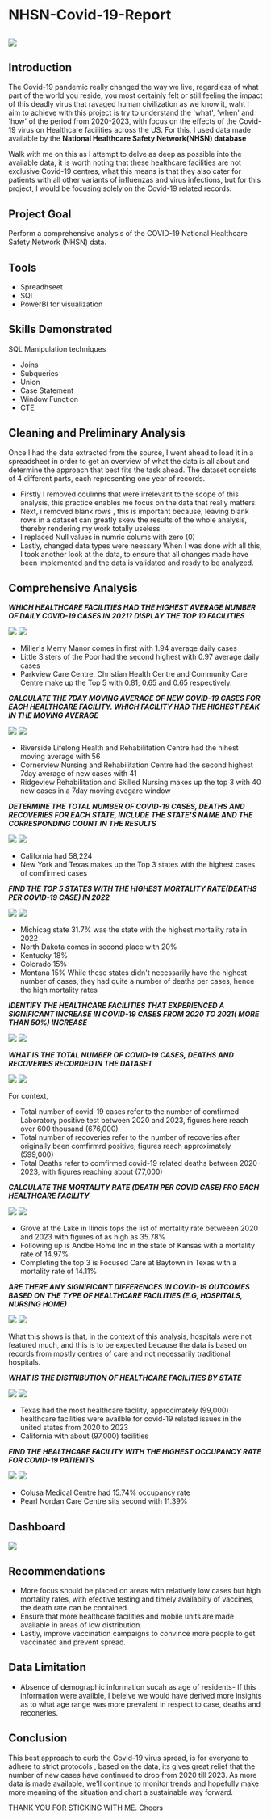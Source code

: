 # NHSN-Covid-19-Report
![](themes.jpg)
--

## Introduction 
The Covid-19 pandemic really changed the way we live, regardless of what part of the world you reside, you most certainly felt or still feeling the impact of this deadly virus that ravaged human civilization as we know it, waht I aim to achieve with this project is try to understand the 'what', 'when' and 'how' of the period from 2020-2023, with focus on the effects of the Covid-19 virus on Healthcare facilities across the US. For this, I used data made available by the **National Healthcare Safety Network(NHSN) database**

Walk with me on this as I attempt to delve as deep as possible into the available data, it is worth noting that these healthcare facilities are not exclusive Covid-19 centres, what this means is that they also cater for patients with all other variants of influenzas and virus infections, but for this project, I would be focusing solely on the Covid-19 related records.

## Project Goal
Perform a comprehensive analysis of the COVID-19 National Healthcare Safety Network (NHSN) data.

## Tools
- Spreadhseet
- SQL
- PowerBI for visualization

## Skills Demonstrated
SQL Manipulation techniques
- Joins
- Subqueries
- Union
- Case Statement
- Window Function
- CTE

## Cleaning and Preliminary Analysis 
Once I had the data extracted from the source, I went ahead to load it in a spreadsheet in order to get an overview of what the data is all about and determine the approach that best fits the task ahead. The dataset consists of 4 different parts, each representing one year of records.
- Firstly I removed coulmns that were irrelevant to the scope of this analysis, this practice enables me focus on the data that really matters.
- Next, i removed blank rows , this is important because, leaving blank rows in a dataset can greatly skew the results of the whole analysis, thereby rendering my work totally useless
- I replaced Null values in numric colums with zero (0) 
- Lastly, changed data types were neessary 
When I was done with all this, I took another look at the data, to ensure that all changes made have been implemented and the data is validated and resdy to be analyzed.

## Comprehensive Analysis 

_**WHICH HEALTHCARE FACILITIES HAD THE HIGHEST AVERAGE NUMBER OF DAILY COVID-19 CASES IN 2021? DISPLAY THE TOP 10 FACILITIES**_

![](Codes/daily_cases%20in_2021.png)
![](Graphs/average_daily_cases.png)

- Miller's Merry Manor comes in first with 1.94 average daily cases
- Little Sisters of the Poor had the second highest with 0.97 average daily cases
- Parkview Care Centre, Christian Health Centre and Community Care Centre make up the Top 5 with 0.81, 0.65 and 0.65 respectively.



_**CALCULATE THE 7DAY MOVING AVERAGE OF NEW COVID-19 CASES FOR EACH HEALTHCARE FACILITY. WHICH FACILITY HAD THE HIGHEST PEAK IN THE MOVING AVERAGE**_

![](Codes/moving_average.png)
![](Graphs/7day_moving_avergae.png)

- Riverside Lifelong Health and Rehabilitation Centre had the hihest moving average with 56
- Cornerview Nursing and Rehabilitation Centre had the second highest 7day average of new cases with 41
- Ridgeview Rehabilitation and Skilled Nursing makes up the top 3 with 40 new cases in a 7day moving avegare window 



_**DETERMINE THE TOTAL NUMBER OF COVID-19 CASES, DEATHS AND RECOVERIES FOR EACH STATE, INCLUDE THE STATE'S NAME AND THE CORRESPONDING COUNT IN THE RESULTS**_

![](Codes/dataset_totals.png)
![](Graphs/Totals_in_2021.png)

- California had 58,224
- New York and Texas makes up the Top 3 states with the highest cases of comfirmed cases



_**FIND THE TOP 5 STATES WITH THE HIGHEST MORTALITY RATE(DEATHS PER COVID-19 CASE) IN 2022**_

![](Codes/mortality_rate_in_2022.png)
![](Graphs/mortality_rate_in_2022.png)

- Michicag state 31.7% was the state with the highest mortality rate in 2022
- North Dakota comes in second place with 20%
- Kentucky 18%
- Colorado 15%
- Montana 15%
While these states didn't necessarily have the highest number of cases, they had quite a number of deaths per cases, hence the high mortality rates



_**IDENTIFY THE HEALTHCARE FACILITIES THAT EXPERIENCED A SIGNIFICANT INCREASE IN COVID-19 CASES FROM 2020 TO 2021( MORE THAN 50%) INCREASE**_

![](Codes/50%25_increase.png)
![](Graphs/more_than_50%25_increase.png)



_**WHAT IS THE TOTAL NUMBER OF COVID-19 CASES, DEATHS AND RECOVERIES RECORDED IN THE DATASET**_

![](Codes/dataset_totals.png)
![](Graphs/dataset_totals.png)

For context, 
- Total number of covid-19 cases refer to the number of comfirmed Laboratory positive test between 2020 and 2023, figures here reach over 600 thousand (676,000) 
- Total number of recoveries refer to the number of recoveries after originally been comfirmrd positive, figures reach approximately (599,000)
- Total Deaths refer to comfirmed covid-19 related deaths between 2020-2023, with figures reaching about (77,000)


_**CALCULATE THE MORTALITY RATE (DEATH PER COVID CASE) FRO EACH HEALTHCARE FACILITY**_

![](Codes/mortality_rate_for_each_health.png)
![](health_mortality.jpg)

- Grove at the Lake in Ilinois tops the list of mortality rate betweeen 2020 and 2023 with figures of as high as 35.78%
- Following up is Andbe Home Inc in the state of Kansas with a mortality rate of 14.97%
- Completing the top 3 is Focused Care at Baytown in Texas with a mortality rate of 14.11%



_**ARE THERE ANY SIGNIFICANT DIFFERENCES IN COVID-19 OUTCOMES BASED ON THE TYPE OF HEALTHCARE FACILITIES (E.G, HOSPITALS, NURSING HOME)**_

![](Codes/outcomes_by_healthcare_type.png)
![](outcome.jpg)

What this shows is that, in the context of this analysis, hospitals were not featured much, and this is to be expected because the data is based on records from mostly centres of care and not necessarily traditional hospitals.



_**WHAT IS THE DISTRIBUTION OF HEALTHCARE FACILITIES BY STATE**_

![](Codes/healthcare_distribution_by_state.png)
![](Graphs/distribution_by_state.png)

- Texas had the most healthcare facility, approcimately (99,000) healthcare facilities were availble for covid-19 related issues in the united states from 2020 to 2023
- California with about (97,000) facilities 


_**FIND THE HEALTHCARE FACILITY WITH THE HIGHEST OCCUPANCY RATE FOR COVID-19 PATIENTS**_

![](Codes/occupancy_rate.png)
![](Graphs/occupancy_rate.png)

- Colusa Medical Centre had 15.74% occupancy rate 
- Pearl Nordan Care Centre sits second with 11.39%


## Dashboard

![](Graphs/dashboard.png)


## Recommendations
- More focus should be placed on areas with relatively low cases but high mortality rates, with efective testing  and timely availablity of vaccines, the death rate can be contained.
- Ensure that more healthcare facilities and mobile units are made available in areas of low distribution.
- Lastly, improve vaccination campaigns to convince more people to get vaccinated and prevent spread.

## Data Limitation
- Absence of demographic information sucah as age of residents- If this information were availble, I beleive we would have derived more insights as to what age range was more prevalent in respect to case, deaths and reconeries.

## Conclusion
This best approach to curb the Covid-19 virus spread, is for everyone to adhere to strict protocols , based on the data, its gives great relief that the number of new cases have continued to drop from 2020 till 2023. As more data is made available, we'll continue to monitor trends and hopefully make more meaning of the situation and chart a sustainable way forward.

THANK YOU FOR STICKING WITH ME. Cheers


























